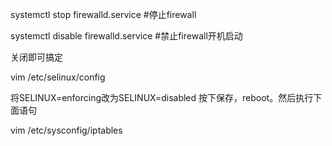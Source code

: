 ﻿systemctl stop firewalld.service #停止firewall

systemctl disable firewalld.service #禁止firewall开机启动


 关闭即可搞定


vim /etc/selinux/config

将SELINUX=enforcing改为SELINUX=disabled 按下保存，reboot。然后执行下面语句



vim /etc/sysconfig/iptables